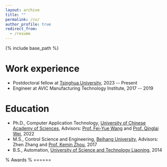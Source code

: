 ```yaml
---
layout: archive
title: ""
permalink: /cv/
author_profile: true
redirect_from:
  - /resume
---
```


{% include base_path %}


Work experience
======
* Postdoctoral fellow at [Tsinghua University](https://www.tsinghua.edu.cn/en/), 2023 -- Present
* Engineer at AVIC Manufacturing Technology Institute, 2017 -- 2019 


Education
======
* Ph.D., Computer Application Technology, [University of Chinese Academy of Sciences](https://english.ucas.ac.cn/), Advisors: [Prof. Fei-Yue Wang](https://scholar.google.com/citations?hl=zh-CN&user=_p0NBv0AAAAJ&view_op=list_works&sortby=pubdate) and [Prof. Qinglai Wei](https://scholar.google.com/citations?hl=zh-CN&user=YmPMH7oAAAAJ), 2022
* M.S., Control Science and Engineering, [Beihang University](https://ev.buaa.edu.cn/), Advisors: Zhen Zhang and [Prof. Kemin Zhou](https://scholar.google.com/citations?hl=zh-CN&user=AatvTeoAAAAJ), 2017
* B.S., Automation, [University of Science and Technology Liaoning](https://www.ustl.edu.cn/), 2014


% Awards
% ======
